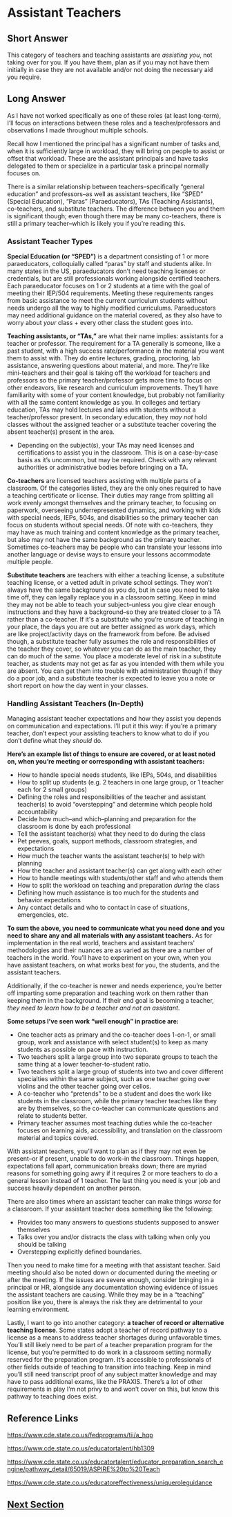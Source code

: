 # Assistant Teachers

## **Short Answer**

This category of teachers and teaching assistants are *assisting you*, not taking over for you. If you have them, plan as if you may not have them initially in case they are not available and/or not doing the necessary aid you require.

## **Long Answer**

As I have not worked specifically as one of these roles (at least long-term), I’ll focus on interactions between these roles and a teacher/professors and observations I made throughout multiple schools.

Recall how I mentioned the principal has a significant number of tasks and, when it is sufficiently large in workload, they will bring on people to assist or offset that workload. These are the assistant principals and have tasks delegated to them or specialize in a particular task a principal normally focuses on.

There is a similar relationship between teachers–specifically “general education” and professors–as well as assistant teachers, like “SPED” (Special Education), “Paras” (Paraeducators), TAs (Teaching Assistants), co-teachers, and substitute teachers. The difference between you and them is significant though; even though there may be many co-teachers, there is still a primary teacher–which is likely you if you’re reading this.

### Assistant Teacher Types

**Special Education (or “SPED”)** is a department consisting of 1 or more paraeducators, colloquially called “paras” by staff and students alike. In many states in the US, paraeducators don’t need teaching licenses or credentials, but are still professionals working alongside certified teachers. Each paraeducator focuses on 1 or 2 students at a time with the goal of meeting their IEP/504 requirements. Meeting these requirements ranges from basic assistance to meet the current curriculum students without needs undergo all the way to highly modified curriculums. Paraeducators may need additional guidance on the material covered, as they also have to worry about *your* class + every other class the student goes into.

**Teaching assistants, or “TAs,”** are what their name implies: assistants for a teacher or professor. The requirement for a TA generally is someone, like a past student, with a high success rate/performance in the material you want them to assist with. They do entire lectures, grading, proctoring, lab assistance, answering questions about material, and more. They’re like mini-teachers and their goal is taking off the workload for teachers and professors so the primary teacher/professor gets more time to focus on other endeavors, like research and curriculum improvements. They’ll have familiarity with some of your content knowledge, but probably not familiarity with all the same content knowledge as you. In colleges and tertiary education, TAs may hold lectures and labs with students without a teacher/professor present. In secondary education, they *may not* hold classes without the assigned teacher or a substitute teacher covering the absent teacher(s) present in the area.

- Depending on the subject(s), your TAs may need licenses and certifications to assist you in the classroom. This is on a case-by-case basis as it’s uncommon, but may be required. Check with any relevant authorities or administrative bodies before bringing on a TA.

**Co-teachers** are licensed teachers assisting with multiple parts of a classroom. Of the categories listed, they are the only ones required to have a teaching certificate or license. Their duties may range from splitting all work evenly amongst themselves and the primary teacher, to focusing on paperwork, overseeing underrepresented dynamics, and working with kids with special needs, IEPs, 504s, and disabilities so the primary teacher can focus on students without special needs. Of note with co-teachers, they may have as much training and content knowledge as the primary teacher, but also may not have the same background as the primary teacher. Sometimes co-teachers may be people who can translate your lessons into another language or devise ways to ensure your lessons accommodate multiple people.

**Substitute teachers** are teachers with either a teaching license, a substitute teaching license, or a vetted adult in private school settings. They won’t always have the same background as you do, but in case you need to take time off, they can legally replace you in a classroom setting. Keep in mind they may not be able to teach your subject–unless you give clear enough instructions and they have a background–so they are treated closer to a TA rather than a co-teacher. If it's a substitute who you’re unsure of teaching in your place, the days you are out are better assigned as work days, which are like project/activity days on the framework from before. Be advised though, a substitute teacher fully assumes the role and responsibilities of the teacher they cover, so whatever you can do as the main teacher, they can do much of the same. You place a moderate level of risk in a substitute teacher, as students may not get as far as you intended with them while you are absent. You can get them into trouble with administration though if they do a poor job, and a substitute teacher is expected to leave you a note or short report on how the day went in your classes.

### Handling Assistant Teachers (In-Depth)

Managing assistant teacher expectations and how they assist you depends on communication and expectations. I’ll put it this way: if you’re a primary teacher, don’t expect your assisting teachers to know what to do if you don’t define what they *should* do. 

**Here’s an example list of things to ensure are covered, or at least noted on, when you’re meeting or corresponding with assistant teachers:**

- How to handle special needs students, like IEPs, 504s, and disabilities
- How to split up students (e.g. 2 teachers in one large group, or 1 teacher each for 2 small groups)
- Defining the roles and responsibilities of the teacher and assistant teacher(s) to avoid “overstepping” and determine which people hold accountability
- Decide how much–and which–planning and preparation for the classroom is done by each professional
- Tell the assistant teacher(s) what they need to do during the class
- Pet peeves, goals, support methods, classroom strategies, and expectations
- How much the teacher wants the assistant teacher(s) to help with planning
- How the teacher and assistant teacher(s) can get along with each other
- How to handle meetings with students/other staff and who attends them
- How to split the workload on teaching and preparation *during* the class
- Defining how much assistance is too much for the students and behavior expectations
- Any contact details and who to contact in case of situations, emergencies, etc.

**To sum the above, you need to communicate what you need done and you need to share any and all materials with any assistant teachers.** As for implementation in the real world, teachers and assistant teachers' methodologies and their nuances are as varied as there are a number of teachers in the world. You’ll have to experiment on your own, when you have assistant teachers, on what works best for you, the students, and the assistant teachers.

Additionally, if the co-teacher is newer and needs experience, you’re better off imparting some preparation and teaching work on them rather than keeping them in the background. If their end goal is becoming a teacher, *they need to learn how to be a teacher and not an assistant*.

**Some setups I’ve seen work “well enough” in practice are:**

- One teacher acts as primary and the co-teacher does 1-on-1, or small group, work and assistance with select student(s) to keep as many students as possible on pace with instruction.
- Two teachers split a large group into two separate groups to teach the same thing at a lower teacher-to-student ratio.
- Two teachers split a large group of students into two and cover different specialties within the same subject, such as one teacher going over violins and the other teacher going over cellos.
- A co-teacher who “pretends” to be a student and does the work like students in the classroom, while the primary teacher teaches like they are by themselves, so the co-teacher can communicate questions and relate to students better.
- Primary teacher assumes most teaching duties while the co-teacher focuses on learning aids, accessibility, and translation on the classroom material and topics covered.

With assistant teachers, you’ll want to plan as if they may not even be present–or if present, unable to do work–in the classroom. Things happen, expectations fall apart, communication breaks down; there are myriad reasons for something going awry if it requires 2 or more teachers to do a general lesson instead of 1 teacher. The last thing you need is your job and success heavily dependent on another person.

There are also times where an assistant teacher can make things *worse* for a classroom. If your assistant teacher does something like the following:

- Provides too many answers to questions students supposed to answer themselves
- Talks over you and/or distracts the class with talking when only you should be talking
- Overstepping explicitly defined boundaries.

Then you need to make time for a meeting with that assistant teacher. Said meeting should also be noted down or documented during the meeting or after the meeting. If the issues are severe enough, consider bringing in a principal or HR, alongside any documentation showing evidence of issues the assistant teachers are causing. While they may be in a “teaching” position like you, there is always the risk they are detrimental to your learning environment.

Lastly, I want to go into another category: **a teacher of record or alternative teaching license**. Some states adopt a teacher of record pathway to a license as a means to address teacher shortages during unfavorable times. You’ll still likely need to be part of a teacher preparation program for the license, but you’re permitted to do work in a classroom setting normally reserved for the preparation program. It’s accessible to professionals of other fields outside of teaching to transition into teaching. Keep in mind you’ll still need transcript proof of any subject matter knowledge and may have to pass additional exams, like the PRAXIS. There’s a lot of other requirements in play I’m not privy to and won’t cover on this, but know this pathway to teaching does exist.

## **Reference Links**

https://www.cde.state.co.us/fedprograms/tii/a_hqp

https://www.cde.state.co.us/educatortalent/hb1309

https://www.cde.state.co.us/educatortalent/educator_preparation_search_engine/pathway_detail/65019/ASPIRE%20to%20Teach

https://www.cde.state.co.us/educatoreffectiveness/uniqueroleguidance

## [Next Section](Z015_Guest_Teachers_Presenters.md)